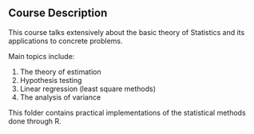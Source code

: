 ## Course Description

This course talks extensively about the basic theory of Statistics and its applications to concrete problems. 

Main topics include:
1) The theory of estimation
2) Hypothesis testing 
3) Linear regression (least square methods)
4) The analysis of variance


This folder contains practical implementations of the statistical methods done through R.

